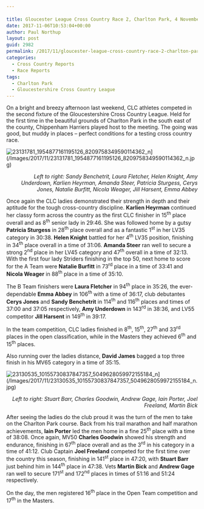 ```yaml
---

title: Gloucester League Cross Country Race 2, Charlton Park, 4 November 2017
date: 2017-11-06T10:53:04+00:00
author: Paul Northup
layout: post
guid: 2982
permalink: /2017/11/gloucester-league-cross-country-race-2-charlton-park-4-november-2017/
categories:
  - Cross Country Reports
  - Race Reports
tags:
  - Charlton Park
  - Gloucestershire Cross Country League
---
```

On a bright and breezy afternoon last weekend, CLC athletes competed in the second fixture of the Gloucestershire Cross Country League. Held for the first time in the beautiful grounds of Charlton Park in the south east of the county, Chippenham Harriers played host to the meeting. The going was good, but muddy in places – perfect conditions for a testing cross country race.

<img  src="/Images/2017/11/23131781_1954877161195126_8209758349590114362_n.jpg" alt="23131781_1954877161195126_8209758349590114362_n" width="850" height="478" srcset="/Images/2017/11/23131781_1954877161195126_8209758349590114362_n.jpg 960w, /Images/2017/11/23131781_1954877161195126_8209758349590114362_n-300x169.jpg 300w, /Images/2017/11/23131781_1954877161195126_8209758349590114362_n-768x432.jpg 768w" sizes="(max-width: 850px) 100vw, 850px" />](/Images/2017/11/23131781_1954877161195126_8209758349590114362_n.jpg)

<p style="text-align: right;">
  <em>Left to right: Sandy Benchetrit, Laura Fletcher, Helen Knight, Amy Underdown, Karlien Heyrman, Amanda Steer, Patricia Sturgess, Cerys Jones, Natalie Burfitt, Nicola Weager, Jill Harsent, Emma Abbey</em>
</p>

Once again the CLC ladies demonstrated their strength in depth and their aptitude for the tough cross-country discipline. **Karlien Heyrman** continued her classy form across the country as the first CLC finisher in 15<sup>th</sup> place overall and as 8<sup>th</sup> senior lady in 29:46. She was followed home by a gutsy **Patricia Sturgess** in 28<sup>th</sup> place overall and as a fantastic 1<sup>st</sup> in her LV35 category in 30:38. **Helen Knight** battled for her 4<sup>th</sup> LV35 position, finishing in 34<sup>th</sup> place overall in a time of 31:06. **Amanda Steer** ran well to secure a strong 2<sup>nd</sup> place in her LV45 category and 47<sup>th</sup> overall in a time of 32:13. With the first four lady Striders finishing in the top 50, next home to score for the A Team were **Natalie Burfitt** in 73<sup>rd</sup> place in a time of 33:41 and **Nicola Weager** in 88<sup>th</sup> place in a time of 35:10.

The B Team finishers were **Laura Fletcher** in 94<sup>th</sup> place in 35:26, the ever-dependable **Emma Abbey** in 106<sup>th</sup> with a time of 36:17, club debutantes **Cerys Jones** and **Sandy Benchetrit** in 114<sup>th</sup> and 116<sup>th</sup> places and times of 37:00 and 37:05 respectively, **Amy Underdown** in 143<sup>rd</sup> in 38:36, and LV55 competitor **Jill Harsent** in 149<sup>th</sup> in 39:17.

In the team competition, CLC ladies finished in 8<sup>th</sup>, 15<sup>th</sup>, 27<sup>th</sup> and 33<sup>rd</sup> places in the open classification, while in the Masters they achieved 6<sup>th</sup> and 15<sup>th</sup> places.

Also running over the ladies distance, **David James** bagged a top three finish in his MV65 category in a time of 35:15.

<img  src="/Images/2017/11/23130535_10155730837847357_5049628059972155184_n.jpg" alt="23130535_10155730837847357_5049628059972155184_n" width="850" height="638" srcset="/Images/2017/11/23130535_10155730837847357_5049628059972155184_n.jpg 960w, /Images/2017/11/23130535_10155730837847357_5049628059972155184_n-300x225.jpg 300w, /Images/2017/11/23130535_10155730837847357_5049628059972155184_n-768x576.jpg 768w" sizes="(max-width: 850px) 100vw, 850px" />](/Images/2017/11/23130535_10155730837847357_5049628059972155184_n.jpg)

<p style="text-align: right;">
  <em>Left to right: Stuart Barr, Charles Goodwin, Andrew Gage, Iain Porter, Joel Freeland, Martin Bick</em>
</p>

After seeing the ladies do the club proud it was the turn of the men to take on the Charlton Park course. Back from his trail marathon and half marathon achievements, **Iain Porter** led the men home in a fine 25<sup>th</sup> place with a time of 38:08. Once again, MV50 **Charles Goodwin** showed his strength and endurance, finishing in 67<sup>th</sup> place overall and as the 3<sup>rd</sup> in his category in a time of 41:12. Club Captain **Joel Freeland** competed for the first time over the country this season, finishing in 141<sup>st</sup> place in 47:20, with **Stuart Barr** just behind him in 144<sup>th</sup> place in 47:38. Vets **Martin Bick** and **Andrew Gage** ran well to secure 171<sup>st</sup> and 172<sup>nd</sup> places in times of 51:16 and 51:24 respectively.

On the day, the men registered 16<sup>th</sup> place in the Open Team competition and 17<sup>th</sup> in the Masters.